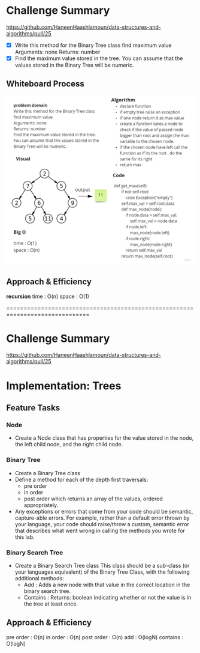 # Challenge Summary
<!-- Description of the challenge -->
https://github.com/HaneenHaashlamoun/data-structures-and-algorithms/pull/25

- [x] Write this method for the Binary Tree class
find maximum value
    Arguments: none
    Returns: number
- [x] Find the maximum value stored in the tree.
    You can assume that the values stored in the Binary Tree will be numeric.

## Whiteboard Process
<!-- Embedded whiteboard image -->
![img](tree_max.jpg)

## Approach & Efficiency
<!-- What approach did you take? Why? What is the Big O space/time for this approach? -->
**recursion**
time : O(n)
space : O(1)


==============================================================================


# Challenge Summary
https://github.com/HaneenHaashlamoun/data-structures-and-algorithms/pull/25

<!-- Description of the challenge -->
# Implementation: Trees

## Feature Tasks
### Node
- Create a Node class that has properties for the value stored in the node, the left child node, and the right child node.

### Binary Tree
- Create a Binary Tree class
- Define a method for each of the depth first traversals:
    - pre order
    - in order
    - post order which returns an array of the values, ordered appropriately.
- Any exceptions or errors that come from your code should be semantic, capture-able errors. For example, rather than a default error thrown by your language, your code should raise/throw a custom, semantic error that describes what went wrong in calling the methods you wrote for this lab.

### Binary Search Tree
- Create a Binary Search Tree class
    This class should be a sub-class (or your languages equivalent) of the Binary Tree Class, with the following additional methods:
    - Add : Adds a new node with that value in the correct location in the binary search tree.
    - Contains : Returns: boolean indicating whether or not the value is in the tree at least once.

## Approach & Efficiency
<!-- What approach did you take? Why? What is the Big O space/time for this approach? -->
pre order : O(n)
in order : O(n)
post order : O(n)
add : O(logN)
contains : O(logN)
